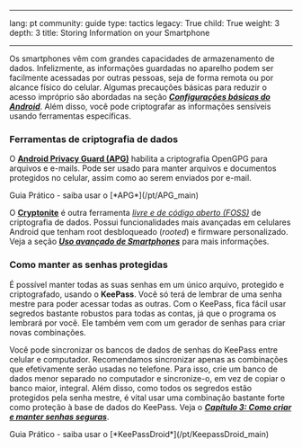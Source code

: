 

---

lang: pt
community: guide
type: tactics
legacy: True
child: True
weight: 3
depth: 3
title: Storing Information on your Smartphone

---

Os smartphones vêm com grandes capacidades de armazenamento de dados. Infelizmente, as informações guardadas no aparelho podem ser facilmente acessadas por outras pessoas, seja de forma remota ou por alcance físico do celular. Algumas precauções básicas para reduzir o acesso impróprio são abordadas na seção [***Configurações básicas do Android***](/es/android_basica). Além disso, você pode criptografar as informações sensíveis usando ferramentas específicas.


### Ferramentas de criptografia de dados ###

O [**Android Privacy Guard (APG)**](/pt/APG_main) habilita a criptografia OpenGPG para arquivos e e-mails. Pode ser usado para manter arquivos e documentos protegidos no celular, assim como ao serem enviados por e-mail.

<div class=getstarted markdown=1>
Guia Prático - saiba usar o [*APG*](/pt/APG_main)
</div>

O [**Cryptonite**](https://code.google.com/p/cryptonite/) é outra ferramenta [*livre e de código aberto (FOSS)*](/pt/glossary#FOSS) de criptografia de dados. Possui funcionalidades mais avançadas em celulares Android que tenham root desbloqueado (*rooted*) e firmware personalizado. Veja a seção [***Uso avançado de Smartphones***](/pt/chapter_11_7) para mais informações.


### Como manter as senhas protegidas ###

É possível manter todas as suas senhas em um único arquivo, protegido e criptografado, usando o **KeePass**. Você só terá de lembrar de uma senha mestre para poder acessar todas as outras. Com o KeePass, fica fácil usar segredos bastante robustos para todas as contas, já que o programa os lembrará por você. Ele também vem com um gerador de senhas para criar novas combinações.

Você pode sincronizar os bancos de dados de senhas do KeePass entre celular e computador. Recomendamos sincronizar apenas as combinações que efetivamente serão usadas no telefone. Para isso, crie um banco de dados menor separado no computador e sincronize-o, em vez de copiar o banco maior, integral. Além disso, como todos os segredos estão protegidos pela senha mestre, é vital usar uma combinação bastante forte como proteção à base de dados do KeePass. Veja o [***Capítulo 3: Como criar e manter senhas seguras***](/pt/chapter-3). 

<div class=getstarted markdown=1>
Guia Prático - saiba usar o [*KeePassDroid*](/pt/KeepassDroid_main)
</div>

